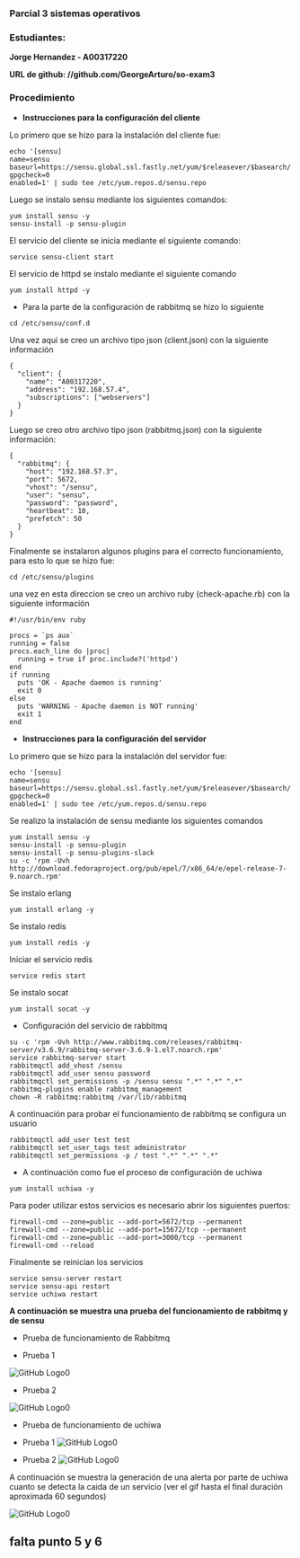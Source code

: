 
### Parcial 3 sistemas operativos

### Estudiantes: 
**Jorge Hernandez - A00317220**

**URL de github: //github.com/GeorgeArturo/so-exam3**

### Procedimiento

* **Instrucciones para la configuración del cliente**

Lo primero que se hizo para la instalación del cliente fue:

``` 
echo '[sensu]
name=sensu
baseurl=https://sensu.global.ssl.fastly.net/yum/$releasever/$basearch/
gpgcheck=0
enabled=1' | sudo tee /etc/yum.repos.d/sensu.repo

```

Luego se instalo sensu mediante los siguientes comandos:

```
yum install sensu -y
sensu-install -p sensu-plugin
```

El servicio del cliente se inicia mediante el siguiente comando:

```
service sensu-client start
```
El servicio de httpd se instalo mediante el siguiente comando

```
yum install httpd -y
```

* Para la parte de la configuración de rabbitmq se hizo lo siguiente 

```
cd /etc/sensu/conf.d
```
Una vez aqui se creo un archivo tipo json (client.json) con la siguiente información

```
{
  "client": {
    "name": "A00317220",
    "address": "192.168.57.4",
    "subscriptions": ["webservers"]
  }
}

```

Luego se creo otro archivo tipo json (rabbitmq.json) con la siguiente información:

```
{
  "rabbitmq": {
    "host": "192.168.57.3",
    "port": 5672,
    "vhost": "/sensu",
    "user": "sensu",
    "password": "password",
    "heartbeat": 10,
    "prefetch": 50
  }
}

```

Finalmente se instalaron algunos plugins para el correcto funcionamiento, para esto lo que se hizo fue:

```
cd /etc/sensu/plugins
```

una vez en esta direccion se creo un archivo ruby (check-apache.rb) con la siguiente información

```
#!/usr/bin/env ruby

procs = `ps aux`
running = false
procs.each_line do |proc|
  running = true if proc.include?('httpd')
end
if running
  puts 'OK - Apache daemon is running'
  exit 0
else
  puts 'WARNING - Apache daemon is NOT running'
  exit 1
end

```

* **Instrucciones para la configuración del servidor**

Lo primero que se hizo para la instalación del servidor fue:


```
echo '[sensu]
name=sensu
baseurl=https://sensu.global.ssl.fastly.net/yum/$releasever/$basearch/
gpgcheck=0
enabled=1' | sudo tee /etc/yum.repos.d/sensu.repo
```

Se realizo la instalación de sensu mediante los siguientes comandos 

```
yum install sensu -y
sensu-install -p sensu-plugin
sensu-install -p sensu-plugins-slack
su -c 'rpm -Uvh http://download.fedoraproject.org/pub/epel/7/x86_64/e/epel-release-7-9.noarch.rpm'
```

Se instalo erlang

```
yum install erlang -y
```

Se instalo redis

```
yum install redis -y
```
Iniciar el servicio redis
```
service redis start
```

Se instalo socat
```
yum install socat -y
```

* Configuración del servicio de rabbitmq

```
su -c 'rpm -Uvh http://www.rabbitmq.com/releases/rabbitmq-server/v3.6.9/rabbitmq-server-3.6.9-1.el7.noarch.rpm'
service rabbitmq-server start
rabbitmqctl add_vhost /sensu
rabbitmqctl add_user sensu password
rabbitmqctl set_permissions -p /sensu sensu ".*" ".*" ".*"
rabbitmq-plugins enable rabbitmq_management
chown -R rabbitmq:rabbitmq /var/lib/rabbitmq

```

A continuación para probar el funcionamiento de rabbitmq se configura un usuario

```
rabbitmqctl add_user test test
rabbitmqctl set_user_tags test administrator
rabbitmqctl set_permissions -p / test ".*" ".*" ".*"

```

* A continuación como fue el proceso de configuración de uchiwa

```
yum install uchiwa -y
```

Para poder utilizar estos servicios es necesario abrir los siguientes puertos:

```
firewall-cmd --zone=public --add-port=5672/tcp --permanent
firewall-cmd --zone=public --add-port=15672/tcp --permanent
firewall-cmd --zone=public --add-port=3000/tcp --permanent
firewall-cmd --reload
```

Finalmente se reinician los servicios

```
service sensu-server restart
service sensu-api restart
service uchiwa restart

```

**A continuación se muestra una prueba del funcionamiento de rabbitmq y de sensu**

* Prueba de funcionamiento de Rabbitmq

* Prueba 1

![GitHub Logo0](Imagenes/Rabbit.png)

* Prueba 2

![GitHub Logo0](Imagenes/Rabbit2.png)

* Prueba de funcionamiento de uchiwa

* Prueba 1
![GitHub Logo0](Imagenes/uchiwa.png)

* Prueba 2
![GitHub Logo0](Imagenes/uchiwa2.png)


A continuación se muestra la generación de una alerta por parte de uchiwa cuanto se detecta la caida de un servicio (ver el gif hasta el final duración aproximada 60 segundos)

![GitHub Logo0](Imagenes/parcial3.gif)




## falta punto 5 y 6




